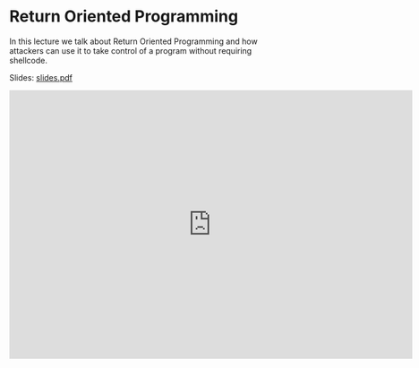 # Return Oriented Programming

In this lecture we talk about Return Oriented Programming and how attackers can use it to take
control of a program without requiring shellcode.

Slides: [slides.pdf](/resources/lecture_slides/rop.pdf)

<center>
    <iframe width="720" height="480" src="https://www.youtube.com/embed/xPg3vgHDvC0" title="YouTube video player" frameborder="0" allow="accelerometer; autoplay; clipboard-write; encrypted-media; gyroscope; picture-in-picture; web-share" allowfullscreen></iframe>
</center>
